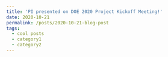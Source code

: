 ```yaml
---
title: 'PI presented on DOE 2020 Project Kickoff Meeting!'
date: 2020-10-21
permalink: /posts/2020-10-21-blog-post
tags:
  - cool posts
  - category1
  - category2
---
```

